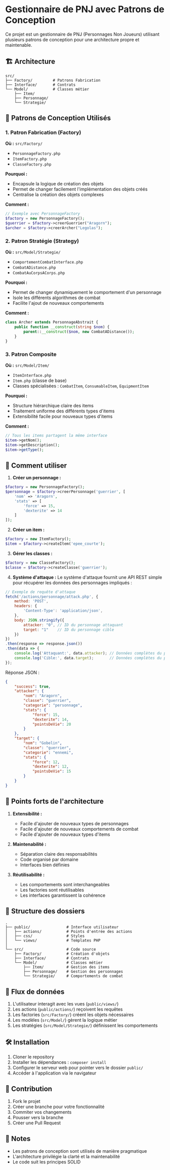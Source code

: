 # Gestionnaire de PNJ avec Patrons de Conception

Ce projet est un gestionnaire de PNJ (Personnages Non Joueurs) utilisant plusieurs patrons de conception pour une architecture propre et maintenable.

## 🏗 Architecture

```
src/
├── Factory/         # Patrons Fabrication
├── Interface/       # Contrats
└── Model/           # Classes métier
    ├── Item/
    ├── Personnage/
    └── Strategie/
```

## 🎨 Patrons de Conception Utilisés

### 1. Patron Fabrication (Factory)
**Où :** `src/Factory/`
- `PersonnageFactory.php`
- `ItemFactory.php`
- `ClasseFactory.php`

**Pourquoi :** 
- Encapsule la logique de création des objets
- Permet de changer facilement l'implémentation des objets créés
- Centralise la création des objets complexes

**Comment :**
```php
// Exemple avec PersonnageFactory
$factory = new PersonnageFactory();
$guerrier = $factory->creerGuerrier("Aragorn");
$archer = $factory->creerArcher("Legolas");
```

### 2. Patron Stratégie (Strategy)
**Où :** `src/Model/Strategie/`
- `ComportementCombatInterface.php`
- `CombatADistance.php`
- `CombatAuCorpsACorps.php`

**Pourquoi :**
- Permet de changer dynamiquement le comportement d'un personnage
- Isole les différents algorithmes de combat
- Facilite l'ajout de nouveaux comportements

**Comment :**
```php
class Archer extends PersonnageAbstrait {
    public function __construct(string $nom) {
        parent::__construct($nom, new CombatADistance());
    }
}
```

### 3. Patron Composite
**Où :** `src/Model/Item/`
- `ItemInterface.php`
- `Item.php` (classe de base)
- Classes spécialisées : `CombatItem`, `ConsumableItem`, `EquipmentItem`

**Pourquoi :**
- Structure hiérarchique claire des items
- Traitement uniforme des différents types d'items
- Extensibilité facile pour nouveaux types d'items

**Comment :**
```php
// Tous les items partagent la même interface
$item->getNom();
$item->getDescription();
$item->getType();
```

## 🚀 Comment utiliser

1. **Créer un personnage :**
```php
$factory = new PersonnageFactory();
$personnage = $factory->creerPersonnage('guerrier', [
    'nom' => 'Aragorn',
    'stats' => [
        'force' => 15,
        'dexterite' => 14
    ]
]);
```

2. **Créer un item :**
```php
$factory = new ItemFactory();
$item = $factory->createItem('epee_courte');
```

3. **Gérer les classes :**
```php
$factory = new ClasseFactory();
$classe = $factory->createClasse('guerrier');
```

4. **Système d'attaque :**
Le système d'attaque fournit une API REST simple pour récupérer les données des personnages impliqués :

```javascript
// Exemple de requête d'attaque
fetch('/actions/personnage/attack.php', {
    method: 'POST',
    headers: {
        'Content-Type': 'application/json',
    },
    body: JSON.stringify({
        attacker: "0", // ID du personnage attaquant
        target: "1"    // ID du personnage cible
    })
})
.then(response => response.json())
.then(data => {
    console.log('Attaquant:', data.attacker); // Données complètes du personnage attaquant
    console.log('Cible:', data.target);       // Données complètes du personnage cible
});
```

Réponse JSON :
```json
{
    "success": true,
    "attacker": {
        "nom": "Aragorn",
        "classe": "guerrier",
        "categorie": "personnage",
        "stats": {
            "force": 15,
            "dexterite": 14,
            "pointsDeVie": 20
        }
    },
    "target": {
        "nom": "Gobelin",
        "classe": "guerrier",
        "categorie": "ennemi",
        "stats": {
            "force": 12,
            "dexterite": 12,
            "pointsDeVie": 15
        }
    }
}
```

## 🌟 Points forts de l'architecture

1. **Extensibilité :**
   - Facile d'ajouter de nouveaux types de personnages
   - Facile d'ajouter de nouveaux comportements de combat
   - Facile d'ajouter de nouveaux types d'items

2. **Maintenabilité :**
   - Séparation claire des responsabilités
   - Code organisé par domaine
   - Interfaces bien définies

3. **Réutilisabilité :**
   - Les comportements sont interchangeables
   - Les factories sont réutilisables
   - Les interfaces garantissent la cohérence

## 📁 Structure des dossiers

```
.
├── public/                # Interface utilisateur
│   ├── actions/           # Points d'entrée des actions
│   ├── css/               # Styles
│   └── views/             # Templates PHP
│
└── src/                   # Code source
    ├── Factory/           # Création d'objets
    ├── Interface/         # Contrats
    └── Model/             # Classes métier
        ├── Item/          # Gestion des items
        ├── Personnage/    # Gestion des personnages
        └── Strategie/     # Comportements de combat
```

## 🔄 Flux de données

1. L'utilisateur interagit avec les vues (`public/views/`)
2. Les actions (`public/actions/`) reçoivent les requêtes
3. Les factories (`src/Factory/`) créent les objets nécessaires
4. Les modèles (`src/Model/`) gèrent la logique métier
5. Les stratégies (`src/Model/Strategie/`) définissent les comportements

## 🛠 Installation

1. Cloner le repository
2. Installer les dépendances : `composer install`
3. Configurer le serveur web pour pointer vers le dossier `public/`
4. Accéder à l'application via le navigateur

## 🤝 Contribution

1. Fork le projet
2. Créer une branche pour votre fonctionnalité
3. Commiter vos changements
4. Pousser vers la branche
5. Créer une Pull Request

## 📝 Notes

- Les patrons de conception sont utilisés de manière pragmatique
- L'architecture privilégie la clarté et la maintenabilité
- Le code suit les principes SOLID
